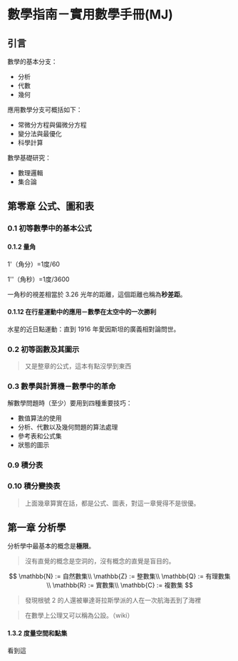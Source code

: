 # 數學指南－實用數學手冊(MJ)

## 引言

數學的基本分支：

* 分析
* 代數
* 幾何

應用數學分支可概括如下：

* 常微分方程與偏微分方程
* 變分法與最優化
* 科學計算

數學基礎研究：

* 數理邏輯
* 集合論

## 第零章 公式、圖和表

### 0.1 初等數學中的基本公式

#### 0.1.2 量角

1'（角分）=1度/60

1''（角秒）=1度/3600

一角秒的視差相當於 3.26 光年的距離，這個距離也稱為**秒差距**。



#### 0.1.12 在行星運動中的應用－數學在太空中的一次勝利

水星的近日點運動：直到 1916 年愛因斯坦的廣義相對論問世。



### 0.2 初等函數及其圖示

> 又是整章的公式，這本有點沒學到東西



### 0.3 數學與計算機－數學中的革命

解數學問題時（至少）要用到四種重要技巧：

* 數值算法的使用
* 分析、代數以及幾何問題的算法處理
* 參考表和公式集
* 狀態的圖示



### 0.9 積分表



### 0.10 積分變換表



> 上面幾章算實在話，都是公式、圖表，對這一章覺得不是很優。



## 第一章 分析學

分析學中最基本的概念是**極限**。

> 沒有直覺的概念是空洞的，沒有概念的直覺是盲目的。


$$
\mathbb{N} := 自然數集\\
\mathbb{Z} := 整數集\\
\mathbb{Q} := 有理數集\\
\mathbb{R} := 實數集\\
\mathbb{C} := 複數集
$$

> 發現根號 2 的人還被畢達哥拉斯學派的人在一次航海丟到了海裡



> 在數學上公理又可以稱為公設。（wiki）



#### 1.3.2 度量空間和點集

看到這